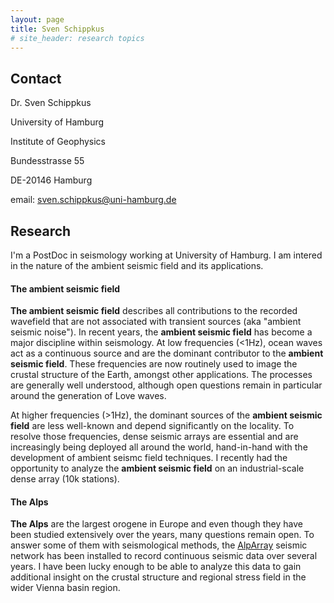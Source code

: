 ```yaml
---
layout: page
title: Sven Schippkus
# site_header: research topics
---
```


## Contact

Dr. Sven Schippkus

University of Hamburg

Institute of Geophysics

Bundesstrasse 55

DE-20146 Hamburg

email: sven.schippkus@uni-hamburg.de

## Research

I'm a PostDoc in seismology working at University of Hamburg. I am intered in the nature of the ambient seismic field and its applications.

#### The ambient seismic field

**The ambient seismic field** describes all contributions to the recorded wavefield that are not associated with transient sources (aka "ambient seismic noise"). In recent years, the **ambient seismic field** has become a major discipline within seismology. At low frequencies (<1Hz), ocean waves act as a continuous source and are the dominant contributor to the **ambient seismic field**. These frequencies are now routinely used to image the crustal structure of the Earth, amongst other applications. The processes are generally well understood, although open questions remain in particular around the generation of Love waves.

At higher frequencies (>1Hz), the dominant sources of the **ambient seismic field** are less well-known and depend significantly on the locality. To resolve those frequencies, dense seismic arrays are essential and are increasingly being deployed all around the world, hand-in-hand with the development of ambient seismc field techniques. I recently had the opportunity to analyze the **ambient seismic field** on an industrial-scale dense array (10k stations).

#### The Alps

**The Alps** are the largest orogene in Europe and even though they have been studied extensively over the years, many questions remain open. To answer some of them with seismological methods, the [AlpArray](http://www.alparray.ethz.ch) seismic network has been installed to record continuous seismic data over several years. I have been lucky enough to be able to analyze this data to gain additional insight on the crustal structure and regional stress field in the wider Vienna basin region.
